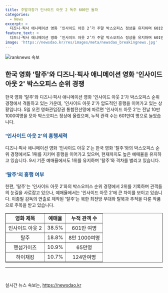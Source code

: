 ```yaml
---
title: 주말극장가 인사이드 아웃 2 독주 600만 돌파
categories:
  - News
excerpt: >
  디즈니·픽사 애니메이션 영화 ‘인사이드 아웃 2’가 주말 박스오피스 정상을 유지하며 601만 관객을 동원했다. 한편 이제훈과 구교환 주연의 영화 ‘탈주’는 10만명 이상의 관객을 모았으며, 두 영화는 이날 오전 9시 기준 예매율에서 1·2위를 기록 중이다. 지난달 개봉한 영화들도 여전히 상위권에 랭크되어 있으며 흥행을 이어가고 있다.
feature_text: >
  디즈니·픽사 애니메이션 영화 ‘인사이드 아웃 2’가 주말 박스오피스 정상을 유지하며 601만 관객을 동원했다. 한편 이제훈과 구교환 주연의 영화 ‘탈주’는 10만명 이상의 관객을 모았으며, 두 영화는 이날 오전 9시 기준 예매율에서 1·2위를 기록 중이다. 지난달 개봉한 영화들도 여전히 상위권에 랭크되어 있으며 흥행을 이어가고 있다.
image: 'https://newsdao.kr/res/images/meta/newsdao_breakingnews.jpg'
---
```


<p><img src="https://newsdao.kr/res/images/meta/newsdao_breakingnews.jpg" alt="ranknews 속보" /></p>

<h2 data-ke-size="size26">한국 영화 '탈주'와 디즈니·픽사 애니메이션 영화 '인사이드 아웃 2' 박스오피스 순위 경쟁</h2>

<p data-ke-size="size16">한국 영화 '탈주'와 디즈니·픽사 애니메이션 영화 '인사이드 아웃 2'가 박스오피스 순위 경쟁에서 격돌하고 있는 가운데, '인사이드 아웃 2'가 압도적인 흥행을 이어가고 있는 상황입니다. 5일 오전 영화관입장권 통합전산망에 따르면 '인사이드 아웃 2'는 전날 10만 1000여명을 모아 박스오피스 정상에 올랐으며, 누적 관객 수는 601만여 명으로 늘었습니다.</p>

<h3><b><span style="color: #1a5490;">'인사이드 아웃 2'의 흥행세력</span></b></h3>

<p data-ke-size="size16">디즈니·픽사 애니메이션 영화 '인사이드 아웃 2'는 한국 영화 '탈주'와의 박스오피스 순위 경쟁에서도 1위를 지키며 흥행을 이어가고 있으며, 현재까지도 높은 예매율을 유지하고 있습니다. 9시 기준 예매율에서도 1위를 유지하며 '탈주'와 격차를 벌리고 있습니다.</p>

<h3><b><span style="color: #1a5490;">'탈주'의 흥행 여부</span></b></h3>

<p data-ke-size="size16">한편, '탈주'는 '인사이드 아웃 2'와의 박스오피스 순위 경쟁에서 2위를 기록하며 관객들의 눈길을 사로잡고 있으나, 예매율에서는 '인사이드 아웃 2'에 큰 차이를 보이고 있습니다. 이종필 감독의 연출로 제작된 '탈주'는 북한 최전방 부대와 탈북과 추적을 다룬 작품으로 주목을 받고 있습니다.</p>

<table style="width: 100%;" border="1">
<tbody>
<tr>
<td style="text-align: center; height: 17px;"><b>영화 제목</b></td>
<td style="text-align: center; height: 17px;"><b>예매율</b></td>
<td style="text-align: center; height: 17px;"><b>누적 관객 수</b></td>
</tr>
<tr>
<td style="text-align: center; height: 17px;">인사이드 아웃 2</td>
<td style="text-align: center; height: 17px;">38.5%</td>
<td style="text-align: center; height: 17px;">601만 여명</td>
</tr>
<tr>
<td style="text-align: center; height: 17px;">탈주</td>
<td style="text-align: center; height: 17px;">18.8%</td>
<td style="text-align: center; height: 17px;">8만 1000여명</td>
</tr>
<tr>
<td style="text-align: center; height: 17px;">핸섬가이즈</td>
<td style="text-align: center; height: 17px;">10.9%</td>
<td style="text-align: center; height: 17px;">65만명</td>
</tr>
<tr>
<td style="text-align: center; height: 17px;">하이재킹</td>
<td style="text-align: center; height: 17px;">10.7%</td>
<td style="text-align: center; height: 17px;">124만여명</td>
</tr>
</tbody>
</table>

<hr>

<p data-ke-size="size16">&nbsp;</p>
실시간 뉴스 속보는, <a href="https://newsdao.kr" rel="dofollow">https://newsdao.kr</a>


